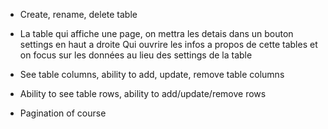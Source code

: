 - Create, rename, delete table
- La table qui affiche une page, on mettra les detais dans un bouton settings en haut a droite
  Qui ouvrire les infos a propos de cette tables et on focus sur les données au lieu des settings de la table

- See table columns, ability to add, update, remove table columns
- Ability to see table rows, ability to add/update/remove rows
- Pagination of course
